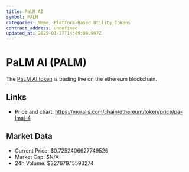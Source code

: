 ```yaml
---
title: PaLM AI
symbol: PALM
categories: Meme, Platform-Based Utility Tokens
contract_address: undefined
updated_at: 2025-01-27T14:49:09.997Z
---
```


# PaLM AI (PALM)
The [PaLM AI token](https://moralis.com/chain/ethereum/token/price/pa-lmai-4) is trading live on the ethereum blockchain.

## Links
- Price and chart: https://moralis.com/chain/ethereum/token/price/pa-lmai-4

## Market Data
- Current Price: $0.7252406627749526
- Market Cap: $N/A
- 24h Volume: $327679.15593274
